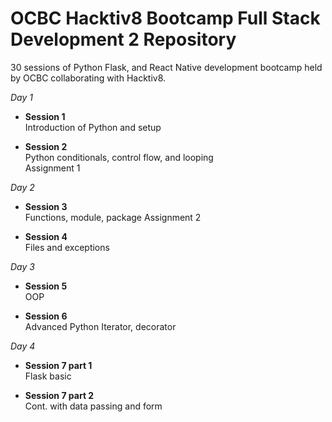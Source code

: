 # OCBC Hacktiv8 Bootcamp Full Stack Development 2 Repository
30 sessions of Python Flask, and React Native development bootcamp held by OCBC collaborating with Hacktiv8.

*Day 1*
- **Session 1**  
Introduction of Python and setup

- **Session 2**  
Python conditionals, control flow, and looping  
Assignment 1

*Day 2*
- **Session 3**  
Functions, module, package
Assignment 2

- **Session 4**  
Files and exceptions

*Day 3*
- **Session 5**  
OOP

- **Session 6**  
Advanced Python
Iterator, decorator

*Day 4*
- **Session 7 part 1**  
Flask basic

- **Session 7 part 2**  
Cont. with data passing and form
